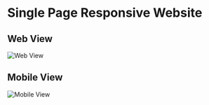 # Single Page Responsive Website

## Web View
![Web View](https://github.com/mgbaybay/mgbaybay-kodego/blob/main/04.%20Responsive%20Website/1.%20Create%20a%20single%20page%20magazine%20responsive%20website_/web%20view.png)

## Mobile View
![Mobile View](https://github.com/mgbaybay/mgbaybay-kodego/blob/main/04.%20Responsive%20Website/1.%20Create%20a%20single%20page%20magazine%20responsive%20website_/mobile-tablet%20view.png)

